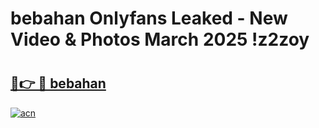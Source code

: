 # bebahan Onlyfans Leaked - New Video & Photos March 2025 !z2zoy

# <h2><a href="https://x8eaxo.iuczelnia.edu.pl?title=bebahan&ref=z2zoy">🔗👉 🔴 bebahan</a></h2>

[![acn](https://github.com/user-attachments/assets/0f9c940e-d8b0-45ae-aac7-cd30a18b3e1c)](https://x8eaxo.iuczelnia.edu.pl?title=bebahan&ref=z2zoy)

